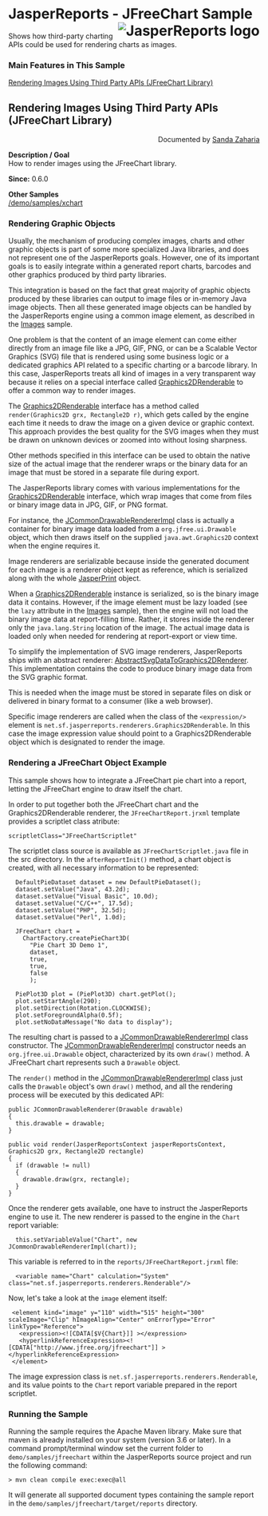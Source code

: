 
# <a name='top'>JasperReports</a> - JFreeChart Sample <img src="https://jasperreports.sourceforge.net/resources/jasperreports.svg" alt="JasperReports logo" align="right"/>

Shows how third-party charting APIs could be used for rendering charts as images.

### Main Features in This Sample

[Rendering Images Using Third Party APIs (JFreeChart Library)](#jfreechart)

## <a name='jfreechart'>Rendering</a> Images Using Third Party APIs (JFreeChart Library)
<div align="right">Documented by <a href='mailto:shertage@users.sourceforge.net'>Sanda Zaharia</a></div>

**Description / Goal**\
How to render images using the JFreeChart library.

**Since:** 0.6.0

**Other Samples**\
[/demo/samples/xchart](../xchart/README.md)

### Rendering Graphic Objects

Usually, the mechanism of producing complex images, charts and other graphic objects is part of some more specialized Java libraries, and does not represent one of the JasperReports goals. However, one of its important goals is to easily integrate within a generated report charts, barcodes and other graphics produced by third party libraries.

This integration is based on the fact that great majority of graphic objects produced by these libraries can output to image files or in-memory Java image objects. Then all these generated image objects can be handled by the JasperReports engine using a common image element, as described in the [Images](../images/README.md) sample.

One problem is that the content of an image element can come either directly from an image file like a JPG, GIF, PNG, or can be a Scalable Vector Graphics (SVG) file that is rendered using some business logic or a dedicated graphics API related to a specific charting or a barcode library. In this case, JasperReports treats all kind of images in a very transparent way because it relies on a special interface called [Graphics2DRenderable](https://jasperreports.sourceforge.net/api/net/sf/jasperreports/renderers/Graphics2DRenderable.html) to offer a common way to render images.

The [Graphics2DRenderable](https://jasperreports.sourceforge.net/api/net/sf/jasperreports/renderers/Graphics2DRenderable.html) interface has a method called `render(Graphics2D grx, Rectangle2D r)`, which gets called by the engine each time it needs to draw the image on a given device or graphic context. This approach provides the best quality for the SVG images when they must be drawn on unknown devices or zoomed into without losing sharpness.

Other methods specified in this interface can be used to obtain the native size of the actual image that the renderer wraps or the binary data for an image that must be stored in a separate file during export.

The JasperReports library comes with various implementations for the [Graphics2DRenderable](https://jasperreports.sourceforge.net/api/net/sf/jasperreports/renderers/Graphics2DRenderable.html) interface, which wrap images that come from files or binary image data in JPG, GIF, or PNG format. 

For instance, the [JCommonDrawableRendererImpl](https://jasperreports.sourceforge.net/api/net/sf/jasperreports/charts/renderers/JCommonDrawableRendererImpl.html) class is actually a container for binary image data loaded from a `org.jfree.ui.Drawable` object, which then draws itself on the supplied `java.awt.Graphics2D` context when the engine requires it.

Image renderers are serializable because inside the generated document for each image is a renderer object kept as reference, which is serialized along with the whole [JasperPrint](https://jasperreports.sourceforge.net/api/net/sf/jasperreports/engine/JasperPrint.html) object.

When a [Graphics2DRenderable](https://jasperreports.sourceforge.net/api/net/sf/jasperreports/renderers/Graphics2DRenderable.html) instance is serialized, so is the binary image data it contains. However, if the image element must be lazy loaded (see the `lazy` attribute in the [Images](../images/README.md) sample), then the engine will not load the binary image data at report-filling time. Rather, it stores inside the renderer only the `java.lang.String` location of the image. The actual image data is loaded only when needed for rendering at report-export or view time.

To simplify the implementation of SVG image renderers, JasperReports ships with an abstract renderer: [AbstractSvgDataToGraphics2DRenderer](https://jasperreports.sourceforge.net/api/net/sf/jasperreports/renderers/AbstractSvgDataToGraphics2DRenderer.html). This implementation contains the code to produce binary image data from the SVG graphic format. 

This is needed when the image must be stored in separate files on disk or delivered in binary format to a consumer (like a web browser).

Specific image renderers are called when the class of the `<expression/>` element is `net.sf.jasperreports.renderers.Graphics2DRenderable`. In this case the image expression value should point to a Graphics2DRenderable object which is designated to render the image.

### Rendering a JFreeChart Object Example

This sample shows how to integrate a JFreeChart pie chart into a report, letting the JFreeChart engine to draw itself the chart.

In order to put together both the JFreeChart chart and the Graphics2DRenderable renderer, the `JFreeChartReport.jrxml` template provides a scriptlet class atribute:
```
scriptletClass="JFreeChartScriptlet"
```
The scriptlet class source is available as `JFreeChartScriptlet.java` file in the src directory.
In the `afterReportInit()` method, a chart object is created, with all necessary information to be represented:
```
  DefaultPieDataset dataset = new DefaultPieDataset();
  dataset.setValue("Java", 43.2d);
  dataset.setValue("Visual Basic", 10.0d);
  dataset.setValue("C/C++", 17.5d);
  dataset.setValue("PHP", 32.5d);
  dataset.setValue("Perl", 1.0d);

  JFreeChart chart =
    ChartFactory.createPieChart3D(
      "Pie Chart 3D Demo 1",
      dataset,
      true,
      true,
      false
      );

  PiePlot3D plot = (PiePlot3D) chart.getPlot();
  plot.setStartAngle(290);
  plot.setDirection(Rotation.CLOCKWISE);
  plot.setForegroundAlpha(0.5f);
  plot.setNoDataMessage("No data to display");
```
The resulting chart is passed to a [JCommonDrawableRendererImpl](https://jasperreports.sourceforge.net/api/net/sf/jasperreports/charts/renderers/JCommonDrawableRendererImpl.html) class constructor. The [JCommonDrawableRendererImpl](https://jasperreports.sourceforge.net/api/net/sf/jasperreports/charts/renderers/JCommonDrawableRendererImpl.html) constructor needs an `org.jfree.ui.Drawable` object, characterized by its own `draw()` method. A JFreeChart chart represents such a `Drawable` object.

The `render()` method in the [JCommonDrawableRendererImpl](https://jasperreports.sourceforge.net/api/net/sf/jasperreports/charts/renderers/JCommonDrawableRendererImpl.html) class just calls the `Drawable` object's own `draw()` method, and all the rendering process will be executed by this dedicated API:
```
public JCommonDrawableRenderer(Drawable drawable)
{
  this.drawable = drawable;
}

public void render(JasperReportsContext jasperReportsContext, Graphics2D grx, Rectangle2D rectangle)
{
  if (drawable != null)
  {
    drawable.draw(grx, rectangle);
  }
}
```
Once the renderer gets available, one have to instruct the JasperReports engine to use it. The new renderer is passed to the engine in the `Chart` report variable:
```
  this.setVariableValue("Chart", new JCommonDrawableRendererImpl(chart));
```
This variable is referred to in the `reports/JFreeChartReport.jrxml` file:
```
  <variable name="Chart" calculation="System" class="net.sf.jasperreports.renderers.Renderable"/>
```
Now, let's take a look at the `image` element itself:
```
 <element kind="image" y="110" width="515" height="300" scaleImage="Clip" hImageAlign="Center" onErrorType="Error" linkType="Reference">
   <expression><![CDATA[$V{Chart}]] ></expression>
   <hyperlinkReferenceExpression><![CDATA["http://www.jfree.org/jfreechart"]] ></hyperlinkReferenceExpression>
 </element>
```
The image expression class is `net.sf.jasperreports.renderers.Renderable`, and its value points to the `Chart` report variable prepared in the report scriptlet.

### Running the Sample

Running the sample requires the Apache Maven library. Make sure that maven is already installed on your system (version 3.6 or later).
In a command prompt/terminal window set the current folder to `demo/samples/jfreechart` within the JasperReports source project and run the following command:
```
> mvn clean compile exec:exec@all
```
It will generate all supported document types containing the sample report in the `demo/samples/jfreechart/target/reports` directory.

